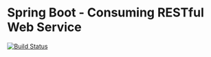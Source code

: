 # Spring Boot - Consuming RESTful Web Service

[![Build Status](https://travis-ci.org/iphayao/spring-boot-consuming-rest.svg?branch=master)](https://travis-ci.org/iphayao/spring-boot-consuming-rest)
